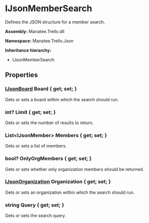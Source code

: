 # IJsonMemberSearch

Defines the JSON structure for a member search.

**Assembly:** Manatee.Trello.dll

**Namespace:** Manatee.Trello.Json

**Inheritance hierarchy:**

- IJsonMemberSearch

## Properties

### [IJsonBoard](IJsonBoard#ijsonboard) Board { get; set; }

Gets or sets a board within which the search should run.

### int? Limit { get; set; }

Gets or sets the number of results to return.

### List&lt;IJsonMember&gt; Members { get; set; }

Gets or sets a list of members.

### bool? OnlyOrgMembers { get; set; }

Gets or sets whether only organization members should be returned.

### [IJsonOrganization](IJsonOrganization#ijsonorganization) Organization { get; set; }

Gets or sets an organization within which the search should run.

### string Query { get; set; }

Gets or sets the search query.

